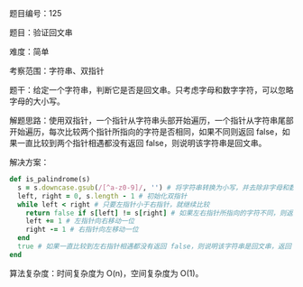 题目编号：125

题目：验证回文串

难度：简单

考察范围：字符串、双指针

题干：给定一个字符串，判断它是否是回文串。只考虑字母和数字字符，可以忽略字母的大小写。

解题思路：使用双指针，一个指针从字符串头部开始遍历，一个指针从字符串尾部开始遍历，每次比较两个指针所指向的字符是否相同，如果不同则返回 false，如果一直比较到两个指针相遇都没有返回 false，则说明该字符串是回文串。

解决方案：

```ruby
def is_palindrome(s)
  s = s.downcase.gsub(/[^a-z0-9]/, '') # 将字符串转换为小写，并去除非字母和数字的字符
  left, right = 0, s.length - 1 # 初始化双指针
  while left < right # 只要左指针小于右指针，就继续比较
    return false if s[left] != s[right] # 如果左右指针所指向的字符不同，则返回 false
    left += 1 # 左指针向右移动一位
    right -= 1 # 右指针向左移动一位
  end
  true # 如果一直比较到左右指针相遇都没有返回 false，则说明该字符串是回文串，返回 true
end
```

算法复杂度：时间复杂度为 O(n)，空间复杂度为 O(1)。